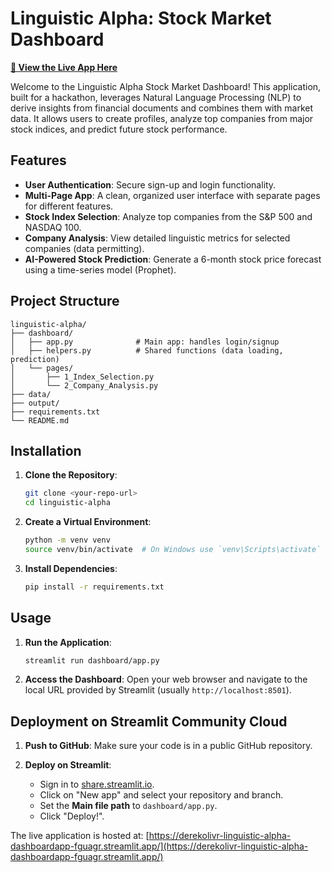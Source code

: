 # Linguistic Alpha: Stock Market Dashboard

**[🚀 View the Live App Here](https://derekolivr-linguistic-alpha-dashboardapp-fguagr.streamlit.app/)**

Welcome to the Linguistic Alpha Stock Market Dashboard! This application, built for a hackathon, leverages Natural Language Processing (NLP) to derive insights from financial documents and combines them with market data. It allows users to create profiles, analyze top companies from major stock indices, and predict future stock performance.

## Features

- **User Authentication**: Secure sign-up and login functionality.
- **Multi-Page App**: A clean, organized user interface with separate pages for different features.
- **Stock Index Selection**: Analyze top companies from the S&P 500 and NASDAQ 100.
- **Company Analysis**: View detailed linguistic metrics for selected companies (data permitting).
- **AI-Powered Stock Prediction**: Generate a 6-month stock price forecast using a time-series model (Prophet).

## Project Structure

```
linguistic-alpha/
├── dashboard/
│   ├── app.py              # Main app: handles login/signup
│   ├── helpers.py          # Shared functions (data loading, prediction)
│   └── pages/
│       ├── 1_Index_Selection.py
│       └── 2_Company_Analysis.py
├── data/
├── output/
├── requirements.txt
└── README.md
```

## Installation

1.  **Clone the Repository**:

    ```bash
    git clone <your-repo-url>
    cd linguistic-alpha
    ```

2.  **Create a Virtual Environment**:

    ```bash
    python -m venv venv
    source venv/bin/activate  # On Windows use `venv\Scripts\activate`
    ```

3.  **Install Dependencies**:
    ```bash
    pip install -r requirements.txt
    ```

## Usage

1.  **Run the Application**:

    ```bash
    streamlit run dashboard/app.py
    ```

2.  **Access the Dashboard**:
    Open your web browser and navigate to the local URL provided by Streamlit (usually `http://localhost:8501`).

## Deployment on Streamlit Community Cloud

1.  **Push to GitHub**: Make sure your code is in a public GitHub repository.

2.  **Deploy on Streamlit**:
    - Sign in to [share.streamlit.io](https://share.streamlit.io/).
    - Click on "New app" and select your repository and branch.
    - Set the **Main file path** to `dashboard/app.py`.
    - Click "Deploy!".

The live application is hosted at: [https://derekolivr-linguistic-alpha-dashboardapp-fguagr.streamlit.app/](https://derekolivr-linguistic-alpha-dashboardapp-fguagr.streamlit.app/)
